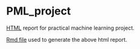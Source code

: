 # PML_project

[HTML](https://github.com/zchen2015/PML_project/blob/gh-pages/pml_proj.html) report for practical machine learning project.

[Rmd file](https://github.com/zchen2015/PML_project/blob/master/pml_proj.Rmd) used to generate the above html report.


